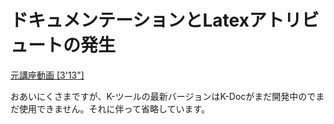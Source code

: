 # ドキュメンテーションとLatexアトリビュートの発生
[元講座動画 [3'13"]](http://youtu.be/ULXA4e_6-DY)

おあいにくさまですが、K-ツールの最新バージョンはK-Docがまだ開発中のでまだ使用できません。それに伴って省略しています。
